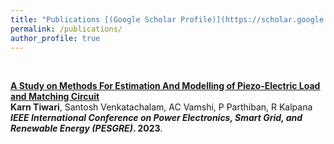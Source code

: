 ```yaml
---
title: "Publications [(Google Scholar Profile)](https://scholar.google.com/citations?user=HmjK4PMAAAAJ&hl=en)"
permalink: /publications/
author_profile: true
---
```

<br>

<b>[A Study on Methods For Estimation And Modelling of Piezo-Electric Load and Matching Circuit](https://ieeexplore.ieee.org/stamp/stamp.jsp?arnumber=10405009)</b> <br> 
<b>Karn Tiwari</b>, Santosh Venkatachalam, AC Vamshi, P Parthiban, R Kalpana <br>
<b><i> IEEE International Conference on Power Electronics, Smart Grid, and Renewable Energy (PESGRE)</i>. 2023</b>.


